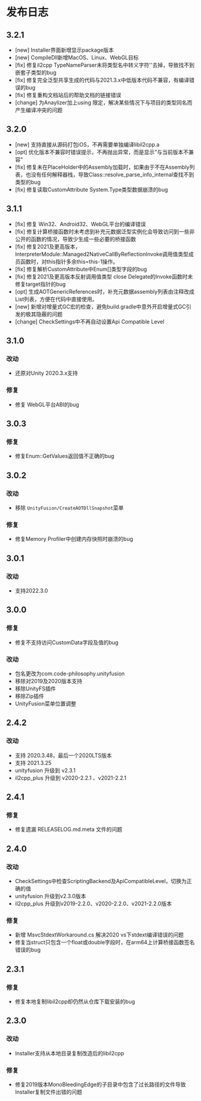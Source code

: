 # 发布日志

## 3.2.1

- [new] Installer界面新增显示package版本
- [new] CompileDll新增MacOS、Linux、WebGL目标
- [fix] 修复il2cpp TypeNameParser未将类型名中转义字符'\'去掉，导致找不到嵌套子类型的bug
- [fix] 修复完全泛型共享生成的代码与2021.3.x中低版本代码不兼容，有编译错误的bug
- [fix] 修复重构文档站后的帮助文档的链接错误
- [change] 为Anaylizer加上using 限定，解决某些情况下与项目的类型同名而产生编译冲突的问题

## 3.2.0

- [new] 支持直接从源码打包iOS，不再需要单独编译libil2cpp.a
- [opt] 优化版本不兼容时错误提示，不再抛出异常，而是显示"与当前版本不兼容"
- [fix] 修复未在PlaceHolder中的Assembly加载时，如果由于不在Assembly列表，也没有任何解释器栈，导致Class::resolve_parse_info_internal查找不到类型的bug
- [fix] 修复读取CustomAttribute System.Type类型数据崩溃的bug


## 3.1.1

- [fix] 修复 Win32、Android32、WebGL平台的编译错误
- [fix] 修复计算桥接函数时未考虑到补充元数据泛型实例化会导致访问到一些非公开的函数的情况，导致少生成一些必要的桥接函数
- [fix] 修复2021及更高版本，InterpreterModule::Managed2NativeCallByReflectionInvoke调用值类型成员函数时，对this指针多余this=this-1操作。
- [fix] 修复解析CustomAttribute中Enum[]类型字段的bug
- [fix] 修复2021及更高版本反射调用值类型 close Delegate的Invoke函数时未修复target指针的bug
- [opt] 生成AOTGenericReferences时，补充元数据assembly列表由注释改成List<string>列表，方便在代码中直接使用。
- [new] 新增对增量式GC宏的检查，避免build.gradle中意外开启增量式GC引发的极其隐蔽的问题
- [change] CheckSettings中不再自动设置Api Compatible Level

## 3.1.0

### 改动

- 还原对Unity 2020.3.x支持

### 修复

- 修复 WebGL平台ABI的bug

## 3.0.3

### 修复

- 修复Enum::GetValues返回值不正确的bug

## 3.0.2

### 改动

- 移除 `UnityFusion/CreateAOTDllSnapshot`菜单

### 修复

- 修复Memory Profiler中创建内存快照时崩溃的bug

## 3.0.1

### 改动

- 支持2022.3.0

## 3.0.0

### 修复

- 修复不支持访问CustomData字段及值的bug

### 改动

- 包名更改为com.code-philosophy.unityfusion
- 移除对2019及2020版本支持
- 移除UnityFS插件
- 移除Zip插件
- UnityFusion菜单位置调整

## 2.4.2

### 改动

- 支持 2020.3.48，最后一个2020LTS版本
- 支持 2021.3.25
- unityfusion 升级到 v2.3.1
- il2cpp_plus 升级到 v2020-2.2.1 、v2021-2.2.1

## 2.4.1

### 修复

- 修复遗漏 RELEASELOG.md.meta 文件的问题

## 2.4.0

### 改动

- CheckSettings中检查ScriptingBackend及ApiCompatibleLevel，切换为正确的值
- unityfusion 升级到v2.3.0版本
- il2cpp_plus 升级到v2019-2.2.0、v2020-2.2.0、v2021-2.2.0版本

### 修复

- 新增 MsvcStdextWorkaround.cs 解决2020 vs下stdext编译错误的问题
- 修复当struct只包含一个float或double字段时，在arm64上计算桥接函数签名错误的bug

## 2.3.1

### 修复
-  修复本地复制libil2cpp却仍然从仓库下载安装的bug

## 2.3.0

### 改动

- Installer支持从本地目录复制改造后的libil2cpp

### 修复

- 修复2019版本MonoBleedingEdge的子目录中包含了过长路径的文件导致Installer复制文件出错的问题



